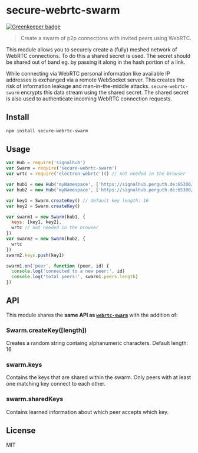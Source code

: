 # secure-webrtc-swarm

[![Greenkeeper badge](https://badges.greenkeeper.io/perguth/secure-webrtc-swarm.svg)](https://greenkeeper.io/)

> Create a swarm of p2p connections with invited peers using WebRTC.

This module allows you to securely create a (fully) meshed network of WebRTC connections. To do this a shared secret is used. The secret should be shared out of band eg. by passing it along in the hash portion of a link.

While connecting via WebRTC personal information like available IP addresses is exchanged via a remote WebSocket server. This creates the risk of information leakage and man-in-the-middle attacks. `secure-webrtc-swarm` encrypts this data stream using the shared secret. The shared secret is also used to authenticate incoming WebRTC connection requests.

## Install

```sh
npm install secure-webrtc-swarm
```

## Usage

```js
var Hub = require('signalhub')
var Swarm = require('secure-webrtc-swarm')
var wrtc = require('electron-webrtc')() // not needed in the browser

var hub1 = new Hub('myNamespace', ['https://signalhub.perguth.de:65300/'])
var hub2 = new Hub('myNamespace', ['https://signalhub.perguth.de:65300/'])

var key1 = Swarm.createKey() // default key length: 16
var key2 = Swarm.createKey()

var swarm1 = new Swarm(hub1, {
  keys: [key1, key2],
  wrtc // not needed in the browser
})
var swarm2 = new Swarm(hub2, {
  wrtc
})
swarm2.keys.push(key1)

swarm1.on('peer', function (peer, id) {
  console.log('connected to a new peer:', id)
  console.log('total peers:', swarm1.peers.length)
})
```

## API

This module shares the **same API as [`webrtc-swarm`](https://github.com/mafintosh/webrtc-swarm#api)** with the addition of:

### Swarm.createKey([length])

Creates a random string containg alphanumeric characters. Default length: 16

### swarm.keys

Contains the keys that are shared within the swarm. Only peers with at least one matching key connect to each other.

### swarm.sharedKeys

Contains learned information about which peer accepts which key.

## License

MIT
